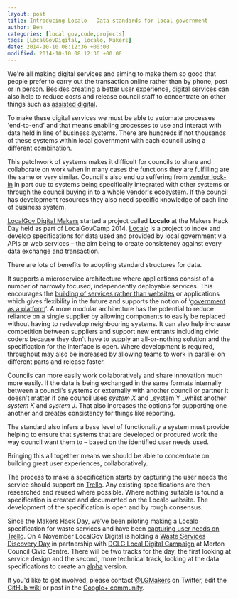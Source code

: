 ```yaml
---
layout: post
title: Introducing Localo – Data standards for local government
author: Ben
categories: [local gov,code,projects]
tags: [LocalGovDigital, localo, Makers]
date: 2014-10-10 08:12:36 +00:00
modified: 2014-10-10 08:12:36 +00:00
---
```

We're all making digital services and aiming to make them so good that people prefer to carry out the transaction online rather than by phone, post or in person. Besides creating a better user experience, digital services can also help to reduce costs and release council staff to concentrate on other things such as <a href="https://www.gov.uk/service-manual/assisted-digital">assisted digital</a>.

To make these digital services we must be able to automate processes 'end-to-end' and that means enabling processes to use and interact with data held in line of business systems. There are hundreds if not thousands of these systems within local government with each council using a different combination.

This patchwork of systems makes it difficult for councils to share and collaborate on work when in many cases the functions they are fulfilling are the same or very similar. Council's also end up suffering from <a href="https://www.gov.uk/service-manual/making-software/choosing-technology#lock-in">vendor lock-in</a> in part due to systems being specifically integrated with other systems or through the council buying in to a whole vendor's ecosystem. If the council has development resources they also need specific knowledge of each line of business system.

[LocalGov Digital Makers](http://localgovdigital.info/localgov-digital-makers/) started a project called **Localo** at the Makers Hack Day held as part of LocalGovCamp 2014. <a href="https://localgovdigital.github.io/localo">Localo</a> is a project to index and develop specifications for data used and provided by local government via APIs or web services &#8211; the aim being to create consistency against every data exchange and transaction.

There are lots of benefits to adopting standard structures for data.

It supports a microservice architecture where applications consist of a number of narrowly focused, independently deployable services. This encourages the <a href="https://www.gov.uk/design-principles#eighth">building of services rather than websites</a> or applications which gives flexibility in the future and supports the notion of &#8216;<a href="https://www.gov.uk/service-manual/technology/government-as-a-platform.html">government as a platform</a>&#8216;. A more modular architecture has the potential to reduce reliance on a single supplier by allowing components to easily be replaced without having to redevelop neighbouring systems. It can also help increase competition between suppliers and support new entrants including civic coders because they don't have to supply an all-or-nothing solution and the specification for the interface is open. Where development is required, throughput may also be increased by allowing teams to work in parallel on different parts and release faster.

Councils can more easily work collaboratively and share innovation much more easily. If the data is being exchanged in the same formats internally between a council's systems or externally with another council or partner it doesn't matter if one council uses _system X_ and _system Y _whilst another _system K_ and _system J_. That also increases the options for supporting one another and creates consistency for things like reporting.

The standard also infers a base level of functionality a system must provide helping to ensure that systems that are developed or procured work the way council want them to &#8211; based on the identified user needs used.

Bringing this all together means we should be able to concentrate on building great user experiences, collaboratively.

The process to make a specification starts by capturing the user needs the service should support on <a href="https://trello.com/localgovdigitalmakers">Trello</a>. Any existing specifications are then researched and reused where possible. Where nothing suitable is found a specification is created and documented on the Localo website. The development of the specification is open and by rough consensus.

Since the Makers Hack Day, we've been piloting making a Localo specification for waste services and have been <a href="https://trello.com/b/ldWjcVF8/localo-waste">capturing user needs on Trello</a>. On 4 November LocalGov Digital is holding a <a href="http://localgovdigital.info/localgov-digital-makers/events/waste-services-discovery-day/">Waste Services Discovery Day</a> in partnership with <a href="http://www.localdirect.gov.uk/about-us/local-digital-campaign/">DCLG Local Digital Campaign</a> at Merton Council Civic Centre. There will be two tracks for the day, the first looking at service design and the second, more technical track, looking at the data specifications to create an <a href="https://www.gov.uk/service-manual/phases/alpha.html">alpha</a> version.

If you'd like to get involved, please contact <a href="https://twitter.com/LGMakers">@LGMakers</a> on Twitter, edit the <a href="https://github.com/LocalGovDigital/localo/wiki">GitHub wiki</a> or post in the <a href="https://plus.google.com/u/0/communities/114124478761452023264/stream/dec19009-8967-404f-b0fc-4237d718cbbf">Google+ community</a>.
